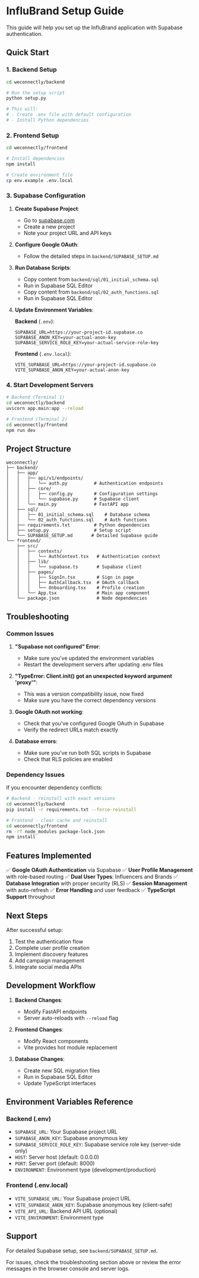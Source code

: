 # InfluBrand Setup Guide

This guide will help you set up the InfluBrand application with Supabase authentication.

## Quick Start

### 1. Backend Setup

```bash
cd weconnectly/backend

# Run the setup script
python setup.py

# This will:
# - Create .env file with default configuration
# - Install Python dependencies
```

### 2. Frontend Setup

```bash
cd weconnectly/frontend

# Install dependencies
npm install

# Create environment file
cp env.example .env.local
```

### 3. Supabase Configuration

1. **Create Supabase Project**:
   - Go to [supabase.com](https://supabase.com)
   - Create a new project
   - Note your project URL and API keys

2. **Configure Google OAuth**:
   - Follow the detailed steps in `backend/SUPABASE_SETUP.md`

3. **Run Database Scripts**:
   - Copy content from `backend/sql/01_initial_schema.sql`
   - Run in Supabase SQL Editor
   - Copy content from `backend/sql/02_auth_functions.sql`
   - Run in Supabase SQL Editor

4. **Update Environment Variables**:

   **Backend** (`.env`):
   ```env
   SUPABASE_URL=https://your-project-id.supabase.co
   SUPABASE_ANON_KEY=your-actual-anon-key
   SUPABASE_SERVICE_ROLE_KEY=your-actual-service-role-key
   ```

   **Frontend** (`.env.local`):
   ```env
   VITE_SUPABASE_URL=https://your-project-id.supabase.co
   VITE_SUPABASE_ANON_KEY=your-actual-anon-key
   ```

### 4. Start Development Servers

```bash
# Backend (Terminal 1)
cd weconnectly/backend
uvicorn app.main:app --reload

# Frontend (Terminal 2)
cd weconnectly/frontend
npm run dev
```

## Project Structure

```
weconnectly/
├── backend/
│   ├── app/
│   │   ├── api/v1/endpoints/
│   │   │   └── auth.py          # Authentication endpoints
│   │   ├── core/
│   │   │   ├── config.py        # Configuration settings
│   │   │   └── supabase.py      # Supabase client
│   │   └── main.py              # FastAPI app
│   ├── sql/
│   │   ├── 01_initial_schema.sql    # Database schema
│   │   └── 02_auth_functions.sql    # Auth functions
│   ├── requirements.txt         # Python dependencies
│   ├── setup.py                 # Setup script
│   └── SUPABASE_SETUP.md       # Detailed Supabase guide
└── frontend/
    ├── src/
    │   ├── contexts/
    │   │   └── AuthContext.tsx   # Authentication context
    │   ├── lib/
    │   │   └── supabase.ts       # Supabase client
    │   ├── pages/
    │   │   ├── SignIn.tsx        # Sign in page
    │   │   ├── AuthCallback.tsx  # OAuth callback
    │   │   └── Onboarding.tsx    # Profile creation
    │   └── App.tsx               # Main app component
    └── package.json              # Node dependencies
```

## Troubleshooting

### Common Issues

1. **"Supabase not configured" Error**:
   - Make sure you've updated the environment variables
   - Restart the development servers after updating .env files

2. **"TypeError: Client.__init__() got an unexpected keyword argument 'proxy'"**:
   - This was a version compatibility issue, now fixed
   - Make sure you have the correct dependency versions

3. **Google OAuth not working**:
   - Check that you've configured Google OAuth in Supabase
   - Verify the redirect URLs match exactly

4. **Database errors**:
   - Make sure you've run both SQL scripts in Supabase
   - Check that RLS policies are enabled

### Dependency Issues

If you encounter dependency conflicts:

```bash
# Backend - reinstall with exact versions
cd weconnectly/backend
pip install -r requirements.txt --force-reinstall

# Frontend - clear cache and reinstall
cd weconnectly/frontend
rm -rf node_modules package-lock.json
npm install
```

## Features Implemented

✅ **Google OAuth Authentication** via Supabase
✅ **User Profile Management** with role-based routing
✅ **Dual User Types**: Influencers and Brands
✅ **Database Integration** with proper security (RLS)
✅ **Session Management** with auto-refresh
✅ **Error Handling** and user feedback
✅ **TypeScript Support** throughout

## Next Steps

After successful setup:

1. Test the authentication flow
2. Complete user profile creation
3. Implement discovery features
4. Add campaign management
5. Integrate social media APIs

## Development Workflow

1. **Backend Changes**:
   - Modify FastAPI endpoints
   - Server auto-reloads with `--reload` flag

2. **Frontend Changes**:
   - Modify React components
   - Vite provides hot module replacement

3. **Database Changes**:
   - Create new SQL migration files
   - Run in Supabase SQL Editor
   - Update TypeScript interfaces

## Environment Variables Reference

### Backend (.env)
- `SUPABASE_URL`: Your Supabase project URL
- `SUPABASE_ANON_KEY`: Supabase anonymous key
- `SUPABASE_SERVICE_ROLE_KEY`: Supabase service role key (server-side only)
- `HOST`: Server host (default: 0.0.0.0)
- `PORT`: Server port (default: 8000)
- `ENVIRONMENT`: Environment type (development/production)

### Frontend (.env.local)
- `VITE_SUPABASE_URL`: Your Supabase project URL
- `VITE_SUPABASE_ANON_KEY`: Supabase anonymous key (client-safe)
- `VITE_API_URL`: Backend API URL (optional)
- `VITE_ENVIRONMENT`: Environment type

## Support

For detailed Supabase setup, see `backend/SUPABASE_SETUP.md`.

For issues, check the troubleshooting section above or review the error messages in the browser console and server logs.
